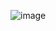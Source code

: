 ![image](https://github.com/nsinorov/Web-Development-Bootcamp-/assets/45227327/ebf525f8-1bae-4899-9af5-93aba21cccb4)

